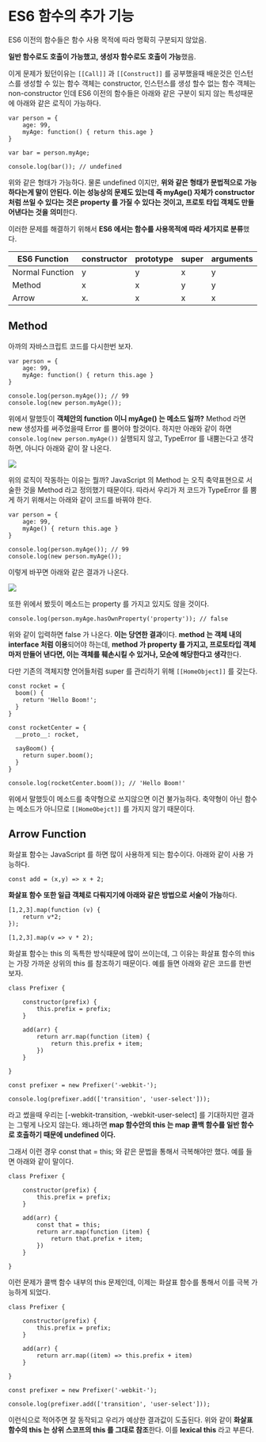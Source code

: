 # ES6 함수의 추가 기능

ES6 이전의 함수들은 함수 사용 목적에 따라 명확히 구분되지 않았음.

**일반 함수로도 호출이 가능했고, 생성자 함수로도 호출이 가능**했음.

이게 문제가 됬던이유는 `[[Call]]` 과 `[[Construct]]` 를 공부했을때 배운것은 인스턴스를 생성할 수 있는 함수 객체는 constructor, 인스턴스를 생성 할수 없는 함수 객체는 non-constructor 인데 ES6 이전의 함수들은 아래와 같은 구분이 되지 않는 특성때문에 아래와 같은 로직이 가능하다.

```javascript=
var person = {
    age: 99,
    myAge: function() { return this.age }
}

var bar = person.myAge;

console.log(bar()); // undefined
```

위와 같은 형태가 가능하다. 물론 undefined 이지만, **위와 같은 형태가 문법적으로 가능하다는게 말이 안된다. 이는 성능상의 문제도 있는데 즉 myAge() 자체가 constructor 처럼 쓰일 수 있다는 것은 property 를 가질 수 있다는 것이고, 프로토 타입 객체도 만들어낸다는 것을 의미**한다.

이러한 문제를 해결하기 위해서 **ES6 에서는 함수를 사용목적에 따라 세가지로 분류**했다.

| ES6 Function    | constructor | prototype | super | arguments |
| --------------- | ----------- | --------- | ----- | --------- |
| Normal Function | y           | y         | x     | y         |
| Method          | x           | x         | y     | y         |
| Arrow           | x.          | x         | x     | x         |

## Method

아까의 자바스크립트 코드를 다시한번 보자.

```javascript=
var person = {
    age: 99,
    myAge: function() { return this.age }
}

console.log(person.myAge()); // 99
console.log(new person.myAge());
```

위에서 말했듯이 **객체안의 function 이니 myAge() 는 메소드 일까?**
Method 라면 new 생성자를 써주었을때 Error 를 뿜어야 할것이다.
하지만 아래와 같이 하면 `console.log(new person.myAge())` 실행되지 않고, TypeError 를 내뿜는다고 생각하면, 아니다 아래와 같이 잘 나온다.

![](https://i.imgur.com/b97PEd7.png)

위의 로직이 작동하는 이유는 뭘까? JavaScript 의 Method 는 오직 축약표현으로 서술한 것을 Method 라고 정의했기 때문이다. 따라서 우리가 저 코드가 TypeError 를 뿜게 하기 위해서는 아래와 같이 코드를 바꿔야 한다.

```javascript=
var person = {
    age: 99,
    myAge() { return this.age }
}

console.log(person.myAge()); // 99
console.log(new person.myAge());
```

이렇게 바꾸면 아래와 같은 결과가 나온다.

![](https://i.imgur.com/eBnhPz7.png)

또한 위에서 봤듯이 메소드는 property 를 가지고 있지도 않을 것이다.

```javascript=
console.log(person.myAge.hasOwnProperty('property')); // false
```

위와 같이 입력하면 false 가 나온다. **이는 당연한 결과**이다. **method 는 객체 내의 interface 처럼 이용**되어야 하는데, **method 가 property 를 가지고, 프로토타입 객체마저 만들어 낸다면, 이는 객체를 훼손시킬 수 있거나, 모순에 해당한다고 생각**한다.

다만 기존의 객체지향 언어들처럼 super 를 관리하기 위해 `[[HomeObject]]` 를 갖는다.

```javascript=
const rocket = {
  boom() {
    return 'Hello Boom!';
  }
}

const rocketCenter = {
  __proto__: rocket,

  sayBoom() {
    return super.boom();
  }
}

console.log(rocketCenter.boom()); // 'Hello Boom!'
```

위에서 말했듯이 메소드를 축약형으로 쓰지않으면 이건 불가능하다. 축약형이 아닌 함수는 메소드가 아니므로 `[[HomeObejct]]` 를 가지지 않기 때문이다.

## Arrow Function

화살표 함수는 JavaScript 를 하면 많이 사용하게 되는 함수이다.
아래와 같이 사용 가능하다.

```javascript=
const add = (x,y) => x + 2;
```

**화살표 함수 또한 일급 객체로 다뤄지기에 아래와 같은 방법으로 서술이 가능**하다.

```javascript=
[1,2,3].map(function (v) {
    return v*2;
});

[1,2,3].map(v => v * 2);
```

화살표 함수는 this 의 독특한 방식때문에 많이 쓰이는데, 그 이유는 화살표 함수의 this 는 가장 가까운 상위의 this 를 참조하기 때문이다. 예를 들면 아래와 같은 코드를 한번 보자.

```javascript=
class Prefixer {

    constructor(prefix) {
        this.prefix = prefix;
    }

    add(arr) {
        return arr.map(function (item) {
            return this.prefix + item;
        })
    }

}

const prefixer = new Prefixer('-webkit-');

console.log(prefixer.add(['transition', 'user-select']));
```

라고 썼을때 우리는 [-webkit-transition, -webkit-user-select] 를 기대하지만 결과는 그렇게 나오지 않는다. 왜냐하면 **map 함수안의 this 는 map 콜백 함수를 일반 함수로 호출하기 때문에 undefined 이다.**

그래서 이런 경우 const that = this; 와 같은 문법을 통해서 극복해야만 했다.
예를 들면 아래와 같이 말이다.

```javascript=
class Prefixer {

    constructor(prefix) {
        this.prefix = prefix;
    }

    add(arr) {
        const that = this;
        return arr.map(function (item) {
            return that.prefix + item;
        })
    }

}
```

이런 문제가 콜백 함수 내부의 this 문제인데, 이제는 화살표 함수를 통해서 이를 극복 가능하게 되었다.

```javascript=
class Prefixer {

    constructor(prefix) {
        this.prefix = prefix;
    }

    add(arr) {
        return arr.map((item) => this.prefix + item)
    }

}

const prefixer = new Prefixer('-webkit-');

console.log(prefixer.add(['transition', 'user-select']));
```

이런식으로 적어주면 잘 동작되고 우리가 예상한 결과값이 도출된다.
위와 같이 **화살표 함수의 this 는 상위 스코프의 this 를 그대로 참조**한다. 이를 **lexical this** 라고 부른다.
